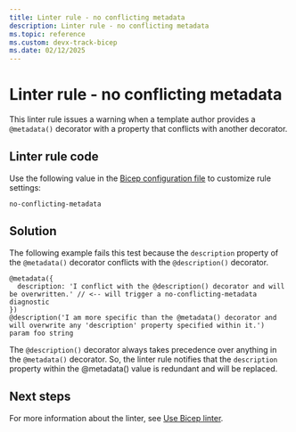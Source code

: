 ```yaml
---
title: Linter rule - no conflicting metadata
description: Linter rule - no conflicting metadata
ms.topic: reference
ms.custom: devx-track-bicep
ms.date: 02/12/2025
---
```


# Linter rule - no conflicting metadata

This linter rule issues a warning when a template author provides a `@metadata()` decorator with a property that conflicts with another decorator.

## Linter rule code

Use the following value in the [Bicep configuration file](bicep-config-linter.md) to customize rule settings:

`no-conflicting-metadata`

## Solution

The following example fails this test because the `description` property of the `@metadata()` decorator conflicts with the `@description()` decorator.

```bicep
@metadata({
  description: 'I conflict with the @description() decorator and will be overwritten.' // <-- will trigger a no-conflicting-metadata diagnostic
})
@description('I am more specific than the @metadata() decorator and will overwrite any 'description' property specified within it.')
param foo string
```

The `@description()` decorator always takes precedence over anything in the `@metadata()` decorator. So, the linter rule notifies that the `description` property within the @metadata() value is redundant and will be replaced.

## Next steps

For more information about the linter, see [Use Bicep linter](./linter.md).

